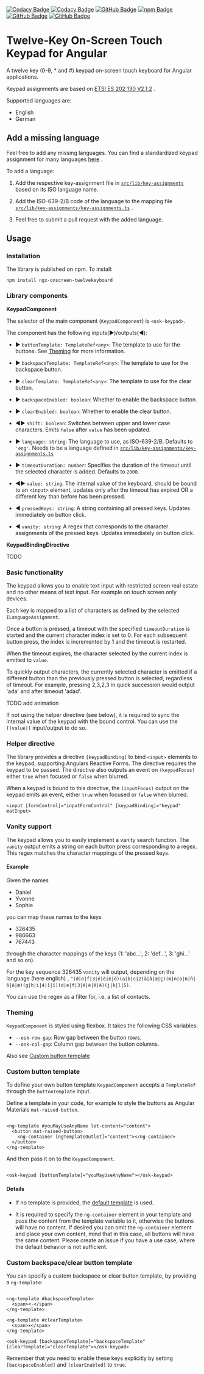 [![Codacy Badge](https://app.codacy.com/project/badge/Grade/8edee4d60e144332b26db59ab0feb1b3)](https://www.codacy.com/gh/dhoeppe/ngx-onscreen-twelvekeyboard/dashboard?utm_source=github.com&amp;utm_medium=referral&amp;utm_content=dhoeppe/ngx-onscreen-twelvekeyboard&amp;utm_campaign=Badge_Grade)
[![Codacy Badge](https://app.codacy.com/project/badge/Coverage/8edee4d60e144332b26db59ab0feb1b3)](https://www.codacy.com/gh/dhoeppe/ngx-onscreen-twelvekeyboard/dashboard?utm_source=github.com&utm_medium=referral&utm_content=dhoeppe/ngx-onscreen-twelvekeyboard&utm_campaign=Badge_Coverage)
[![GitHub Badge](https://img.shields.io/github/workflow/status/dhoeppe/ngx-onscreen-twelvekeyboard/Publish%20new%20release)](https://github.com/dhoeppe/ngx-onscreen-twelvekeyboard/actions/workflows/npm-publish.yml)
[![npm Badge](https://img.shields.io/npm/dw/ngx-onscreen-twelvekeyboard)](https://www.npmjs.com/package/ngx-onscreen-twelvekeyboard)
[![GitHub Badge](https://img.shields.io/github/license/dhoeppe/ngx-onscreen-twelvekeyboard)](https://github.com/dhoeppe/ngx-onscreen-twelvekeyboard/blob/main/LICENSE)
[![GitHub Badge](https://img.shields.io/github/v/tag/dhoeppe/ngx-onscreen-twelvekeyboard)](https://github.com/dhoeppe/ngx-onscreen-twelvekeyboard/releases)

# Twelve-Key On-Screen Touch Keypad for Angular

A twelve key (0-9, * and #) keypad on-screen touch keyboard for Angular applications.

Keypad assignments are based
on [ETSI ES 202 130 V2.1.2](https://www.etsi.org/deliver/etsi_es/202100_202199/202130/02.01.02_60/es_202130v020102p.pdf)
.

Supported languages are:

- English
- German

## Add a missing language

Feel free to add any missing languages. You can find a standardized keypad assignment for many
languages [here](https://www.etsi.org/deliver/etsi_es/202100_202199/202130/02.01.02_60/es_202130v020102p.pdf)
.

To add a language:

1.  Add the respective key-assignment file
    in [`src/lib/key-assignments`](projects/ngx-onscreen-twelvekeyboard/src/lib/key-assignments)
    based on its ISO language name.

2.  Add the ISO-639-2/B code of the language to the mapping
    file [`src/lib/key-assignments/key-assignments.ts`](projects/ngx-onscreen-twelvekeyboard/src/lib/key-assignments/key-assignments.ts)
    .

3.  Feel free to submit a pull request with the added language.

## Usage

### Installation

The library is published on npm. To install:

```shell
npm install ngx-onscreen-twelvekeyboard
```

### Library components

**KeypadComponent**

The selector of the main component (`KeypadComponent`) is `<osk-keypad>`.

The component has the following inputs(:arrow_forward:)/outputs(:arrow_backward:):

-   :arrow_forward: `buttonTemplate: TemplateRef<any>`: The template to use for the buttons.
    See [Theming](#theming) for more information.

-   :arrow_forward: `backspaceTemplate: TemplateRef<any>`: The template to use for the backspace
    button.

-   :arrow_forward: `clearTemplate: TemplateRef<any>`: The template to use for the clear button.

-   :arrow_forward: `backspaceEnabled: boolean`: Whether to enable the backspace button.

-   :arrow_forward: `clearEnabled: boolean`: Whether to enable the clear button.

-   :arrow_backward::arrow_forward: `shift: boolean`: Switches between upper and lower case
    characters. Emits `false` after `value` has been updated.

-   :arrow_forward: `language: string`: The language to use, as ISO-639-2/B. Defaults to `'eng'`.
    Needs to be a language defined
    in [`src/lib/key-assignments/key-assignments.ts`](projects/ngx-onscreen-twelvekeyboard/src/lib/key-assignments/key-assignments.ts)

-   :arrow_forward: `timeoutDuration: number`: Specifies the duration of the timeout until the
    selected character is added. Defaults to `2000`.

-   :arrow_backward::arrow_forward: `value: string`: The internal value of the keyboard, should be
    bound to an `<input>` element, updates only after the timeout has expired OR a different key
    than before has been pressed.

-   :arrow_backward: `pressedKeys: string`: A string containing all pressed keys. Updates
    immediately on button click.

-   :arrow_backward: `vanity: string`: A regex that corresponds to the character assignments of the
    pressed keys. Updates immediately on button click.

**KeypadBindingDirective**

TODO

### Basic functionality

The keypad allows you to enable text input with restricted screen real estate and no other means of
text input. For example on touch screen only devices.

Each key is mapped to a list of characters as defined by the selected `ILanguageAssignment`.

Once a button is pressed, a timeout with the specified `timeoutDuration` is started and the current
character index is set to 0. For each subsequent button press, the index is incremented by 1 and the
timeout is restarted.

When the timeout expires, the character selected by the current index is emitted to `value`.

To quickly output characters, the currently selected character is emitted if a different button than
the previously pressed button is selected, regardless of timeout. For example, pressing 2,3,2,3 in
quick succession would output 'ada' and after timeout 'adad'.

TODO add animation

If not using the helper directive (see below), it is required to sync the internal value of the
keypad with the bound control. You can use the `[(value)]` input/output to do so.

### Helper directive

The library provides a directive `[keypadBinding]` to bind `<input>` elements to the keypad,
supporting Angulars Reactive Forms. The directive requires the keypad to be passed. The directive
also outputs an event on `(keypadFocus)` either `true` when focused or `false` when blurred.

When a keypad is bound to this directive, the `(inputFocus)` output on the keypad emits an event,
either `true` when focused or `false` when blurred.

```angular2html
<input [formControl]="inputFormControl" [keypadBinding]="keypad" matInput>
```

### Vanity support

The keypad allows you to easily implement a vanity search function. The `vanity` output emits a
string on each button press corresponding to a regex. This regex matches the character mappings of
the pressed keys.

#### Example

Given the names

- Daniel
- Yvonne
- Sophie

you can map these names to the keys

- 326435
- 986663
- 767443

through the character mappings of the keys (1: 'abc...', 2: 'def...', 3: 'ghi...' and so on).

For the key sequence 326435 `vanity` will output, depending on the language (here english)
, `^(d|e|f|3|é|è|ê|ë)(a|b|c|2|à|â|æ|ç)(m|n|o|6|ñ|ô|ö|œ)(g|h|i|4|î|ï)(d|e|f|3|é|è|ê|ë)(j|k|l|5)`.

You can use the regex as a filter for, i.e. a list of contacts.

### Theming <a name="theming"></a>

`KeypadComponent` is styled using flexbox. It takes the following CSS variables:

- `--osk-row-gap`: Row gap between the button rows.
- `--osk-col-gap`: Column gap between the button columns.

Also see [Custom button template](#button-template)

### Custom button template <a name="button-template"></a>

To define your own button template `KeypadComponent` accepts a `TemplateRef` through
the `buttonTemplate` input.

Define a template in your code, for example to style the buttons as Angular
Materials `mat-raised-button`.

```angular2html

<ng-template #youMayUseAnyName let-content="content">
  <button mat-raised-button>
    <ng-container [ngTemplateOutlet]="content"></ng-container>
  </button>
</ng-template>
```

And then pass it on to the `KeypadComponent`.

```angular2html

<osk-keypad [buttonTemplate]="youMayUseAnyName"></osk-keypad>
```

#### Details

-   If no template is provided,
    the [default template](projects/ngx-onscreen-twelvekeyboard/src/lib/keypad/keypad.component.html)
    is used.

-   It is required to specify the `ng-container` element in your template and pass the content from
    the template variable to it, otherwise the buttons will have no content. If desired you can omit
    the `ng-container` element and place your own content, mind that in this case, all buttons will
    have the same content. Please create an issue if you have a use case, where the default behavior
    is not sufficient.

### Custom backspace/clear button template

You can specify a custom backspace or clear button template, by providing a `ng-template`:

```angular2html

<ng-template #backspaceTemplate>
  <span><-</span>
</ng-template>

<ng-template #clearTemplate>
  <span>x</span>
</ng-template>

<osk-keypad [backspaceTemplate]="backspaceTemplate" [clearTemplate]="clearTemplate"></osk-keypad>
```

Remember that you need to enable these keys explicitly by setting `[backspaceEnabled]`
and `[clearEnabled]` to `true`.
